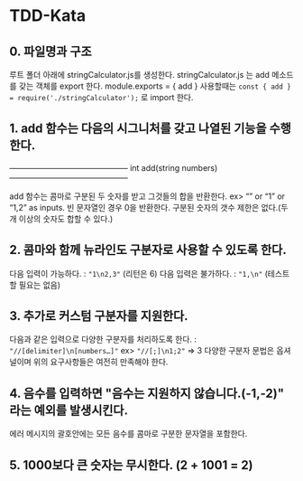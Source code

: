 # TDD-Kata

## 0. 파일명과 구조
루트 폴더 아래에 stringCalculator.js를 생성한다.
stringCalculator.js 는 add 메소드를 갖는 객체를 export 한다. module.exports = { add }
사용할때는 `const { add } = require('./stringCalculator');` 로 import 한다.

## 1. add 함수는 다음의 시그니처를 갖고 나열된 기능을 수행한다.

——————————————— int add(string numbers) ———————————————

add 함수는 콤마로 구분된 두 숫자를 받고 그것들의 합을 반환한다. ex> “” or “1” or “1,2” as inputs.
빈 문자열인 경우 0을 반환한다.
구분된 숫자의 갯수 제한은 없다.(두개 이상의 숫자도 합할 수 있다.)

## 2. 콤마와 함께 뉴라인도 구분자로 사용할 수 있도록 한다.
다음 입력이 가능하다. : `"1\n2,3"` (리턴은 6)
다음 입력은 불가하다. : `"1,\n"` (테스트할 필요는 없음)

## 3. 추가로 커스텀 구분자를 지원한다.
다음과 같은 입력으로 다양한 구분자를 처리하도록 한다. :
`"//[delimiter]\n[numbers…]"`
ex> `"//[;]\n1;2"`
=> 3
다양한 구분자 문법은 옵셔널이며 위의 요구사항들은 여전히 만족해야 한다.

## 4. 음수를 입력하면 "음수는 지원하지 않습니다.(-1,-2)" 라는 예외를 발생시킨다.
에러 메시지의 괄호안에는 모든 음수를 콤마로 구분한 문자열을 포함한다.

## 5. 1000보다 큰 숫자는 무시한다. (2 + 1001 = 2)
